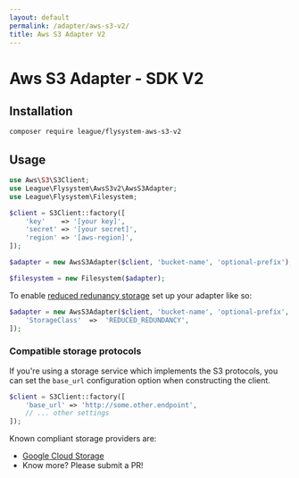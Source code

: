 ```yaml
---
layout: default
permalink: /adapter/aws-s3-v2/
title: Aws S3 Adapter V2
---
```


# Aws S3 Adapter - SDK V2

## Installation

~~~ bash
composer require league/flysystem-aws-s3-v2
~~~

## Usage

~~~ php
use Aws\S3\S3Client;
use League\Flysystem\AwsS3v2\AwsS3Adapter;
use League\Flysystem\Filesystem;

$client = S3Client::factory([
    'key'    => '[your key]',
    'secret' => '[your secret]',
    'region' => '[aws-region]',
]);

$adapter = new AwsS3Adapter($client, 'bucket-name', 'optional-prefix');

$filesystem = new Filesystem($adapter);
~~~

To enable [reduced redunancy storage](http://aws.amazon.com/s3/details/#RRS) set up your adapter like so:

~~~ php
$adapter = new AwsS3Adapter($client, 'bucket-name', 'optional-prefix', [
    'StorageClass'  =>  'REDUCED_REDUNDANCY',
]);
~~~

### Compatible storage protocols

If you're using a storage service which implements the S3 protocols, you can set the `base_url` configuration option when constructing the client.

~~~ php
$client = S3Client::factory([
    'base_url' => 'http://some.other.endpoint',
    // ... other settings
]);
~~~

Known compliant storage providers are:

* [Google Cloud Storage](https://cloud.google.com/storage/docs/migrating#migration-simple)
* Know more? Please submit a PR!
